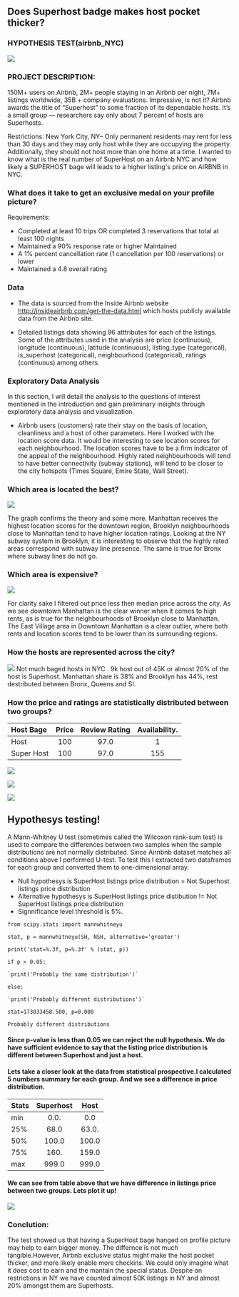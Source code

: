 ## Does Superhost badge makes host pocket thicker?
### HYPOTHESIS TEST(airbnb_NYC)
![](https://github.com/evgenygrobov/AIRBNB_NYC/blob/main/pictures/ny_baby.jpeg)
### PROJECT DESCRIPTION: 
150M+ users on Airbnb, 2M+ people staying in an Airbnb per night, 7M+ listings worldwide, 35B + company evaluations. Impressive, is not it?
Airbnb awards the title of “Superhost” to some fraction of its dependable hosts. It’s a small group — researchers say only about 7 percent of hosts are Superhosts.

Restrictions: New York City, NY– Only permanent residents may rent for less than 30 days and they may only host while they are occupying the property. Additionally, they should not host more than one home at a time.
I wanted to know what is the real number of SuperHost on an Airbnb NYC and how likely a SUPERHOST bage will leads to a higher listing's price on AIRBNB in NYC.
### What does it take to get an exclusive medal on your profile picture?
Requirements:
* Completed at least 10 trips OR completed 3 reservations that total at least 100 nights 
* Maintained a 90% response rate or higher Maintained 
* A 1% percent cancellation rate (1 cancellation per 100 reservations) or lower
* Maintained a 4.8 overall rating


### Data
* The data is sourced from the Inside Airbnb website http://insideairbnb.com/get-the-data.html which hosts publicly available data from the Airbnb site.

* Detailed listings data showing 96 atttributes for each of the listings. Some of the attributes used in the analysis are price (continuous), longitude (continuous), latitude (continuous), listing_type (categorical), is_superhost (categorical), neighbourhood (categorical), ratings (continuous) among others.

### Exploratory Data Analysis
In this section, I will detail the  analysis to the questions of interest mentioned in the introduction and gain preliminary insights through exploratory data analysis and visualization. 
* Airbnb users (customers) rate their stay on the basis of location, cleanliness and a host of other parameters. Here I worked with the location score data. It would be interesting to see location scores for each neighbourhood. The location scores have to be a firm indicator of the appeal of the neighbourhood. Highly rated neighbourhoods will tend to have better connectivity (subway stations), will tend to be closer to the city hotspots (Times Square, Emire State, Wall Street).
### Which area is located the best?
![](https://github.com/evgenygrobov/AIRBNB_NYC/blob/main/pictures/location%20ratings%20.png)

The graph confirms the theory and some more. Manhattan receives the highest location scores for the downtown region, Brooklyn neighbourhoods close to Manhattan tend to have higher location ratings. Looking at the NY subway system in Brooklyn, it is interesting to observe that the highly rated areas correspond with subway line presence. The same is true for Bronx where subway lines do not go.

### Which area is expensive?
![](https://github.com/evgenygrobov/AIRBNB_NYC/blob/main/pictures/price%20higher%20median.png)

For clarity sake I filtered out price less then median price across the city. As we see downtown Manhattan is the clear winner when it comes to high rents, as is true for the neighbourhoods of Brooklyn close to Manhattan. The East Village area in Downtown Manhattan is a clear outlier, where both rents and location scores tend to be lower than its surrounding regions.

### How the hosts are represented across the city?

![](https://github.com/evgenygrobov/AIRBNB_NYC/blob/main/pictures/Superhost%20market%20share.png)
Not much baged hosts in NYC . 9k host  out of 45K or  almost 20% of the host is Superhost. Manhattan share is 38% and Brooklyn has 44%, rest destributed between Bronx, Queens and SI.

### How the price and ratings are statistically distributed between two groups?


|  Host Bage       | Price               |   Review Rating         | Availability.        |
|:-----------------|:-------------------:|:-----------------------:|:--------------------:|
| Host             | 100                 | 97.0                    | 1                    |
| Super Host       | 100                 | 97.0                    | 155                  |


![](https://github.com/evgenygrobov/AIRBNB_NYC/blob/main/images/price_distr.png)

![](https://github.com/evgenygrobov/AIRBNB_NYC/blob/main/images/review-2.png)

![](https://github.com/evgenygrobov/AIRBNB_NYC/blob/main/images/availability.png)

## Hypothesys testing!
A Mann-Whitney U test (sometimes called the Wilcoxon rank-sum test) is used to compare the differences between two samples when the sample distributions are not normally distributed. 
Since Airnbnb dataset matches all conditions above I  performed U-test.
To test this I extracted two dataframes for each group and converted them to one-dimensional array.
* Null hypothesys is SuperHost listings price distribution = Not Superhost listings price distribution
* Alternative hypothesys is SuperHost listings price distibution != Not SuperHost listings price distribution 
* Signnificance level threshold is 5%.

`from scipy.stats import mannwhitneyu`

`stat, p = mannwhitneyu(SH, NSH, alternative='greater')`

`print('stat=%.3f, p=%.3f' % (stat, p))`

`if p > 0.05:`

    `print('Probably the same distribution')`
    
`else:`

    `print('Probably different distributions')`
    
`stat=173033458.500, p=0.000`

`Probably different distributions`

#### Since p-value is less than 0.05 we can reject the null hypothesis. We do have sufficient evidence to say that the listing price distribution is different between Superhost and just a host.
#### Lets take a closer look at the  data from statistical prospective.I calculated 5 numbers summary for each group. And we see a difference in price distribution.


|    Stats         | Superhost           |   Host                  | 
|:-----------------|:-------------------:|:-----------------------:|
| min              | 0.0.                | 0.0                     | 
| 25%              | 68.0                | 63.0.                   | 
| 50%              | 100.0               | 100.0                   | 
| 75%              | 160.                | 159.0                   | 
| max              | 999.0               | 999.0                   | 

#### We can see from  table above that we have  difference in listings price between two groups. Lets plot it up!

![](https://github.com/evgenygrobov/AIRBNB_NYC/blob/main/pictures/statistical%20view%20on%20price%20distribition.png)

### Conclution:
The test showed us that having a SuperHost bage hanged on profile picture may help to earn bigger money. The differnce is not much tangible.However, Airbnb exclusive status might make the host pocket thicker, and more likely enable more checkins. We could only imagine what it does cost to earn and the mantain the special status. Despite on restrictions in NY we have counted almost 50K listings in NY and almost 20% amongst them are Superhosts.
